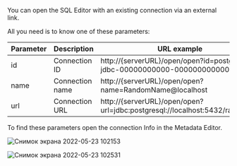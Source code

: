 You can open the SQL Editor with an existing connection via an external link.

All you need is to know one of these parameters:

Parameter|Description|URL example
---|---|---
id|Connection ID|http://{serverURL}/open/open?id=postgres-jdbc-00000000000-00000000000000000
name|Connection name|http://{serverURL}/open/open?name=RandomName@localhost
url|Connection URL|http://{serverURL}/open/open?url=jdbc:postgresql://localhost:5432/randomdb

To find these parameters open the connection Info in the Metadata Editor.

![Снимок экрана 2022-05-23 102153](https://user-images.githubusercontent.com/59531286/169770641-fab48a25-c3ac-4e56-b5aa-e89900d45bbe.png)

![Снимок экрана 2022-05-23 102531](https://user-images.githubusercontent.com/59531286/169769224-6af43b11-be18-4037-a145-6ab6b0255779.png)

